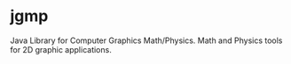 # jgmp
Java Library for Computer Graphics Math/Physics. Math and Physics tools for 2D graphic applications.
